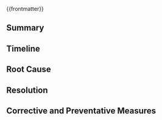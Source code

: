 {{frontmatter}}

## Summary

## Timeline

## Root Cause

## Resolution

## Corrective and Preventative Measures